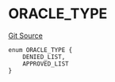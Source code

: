 # ORACLE_TYPE
[Git Source](https://github.com/thrackle-io/forte-rules-engine/blob/711083cf73df92cf4f18e3e51c50d0b3b5021828/src/protocol/economic/ruleProcessor/RuleCodeData.sol)


```solidity
enum ORACLE_TYPE {
    DENIED_LIST,
    APPROVED_LIST
}
```

